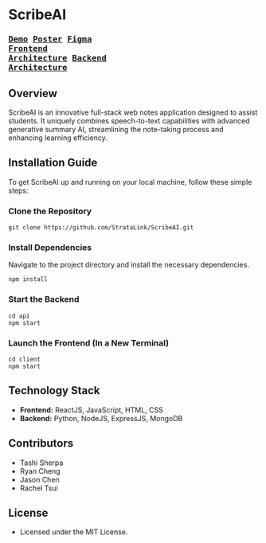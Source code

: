 # ScribeAI

### <pre> [Demo]()   [Poster]()   [Figma](https://www.figma.com/file/uRlyv0u3ywcwKSDXS3Q6Os/ScribeAI?type=design&node-id=0%3A1&mode=design&t=LeWEs396EQJZjmlN-1)   [Frontend Architecture](https://github.com/StrataLink/ScribeAI/tree/main/client)   [Backend Architecture](https://github.com/StrataLink/ScribeAI/tree/main/api)</pre>

## Overview
ScribeAI is an innovative full-stack web notes application designed to assist students. It uniquely combines speech-to-text capabilities with advanced generative summary AI, streamlining the note-taking process and enhancing learning efficiency.

## Installation Guide

To get ScribeAI up and running on your local machine, follow these simple steps:

### Clone the Repository
```
git clone https://github.com/StrataLink/ScribeAI.git
```

### Install Dependencies
Navigate to the project directory and install the necessary dependencies.
```
npm install
```

### Start the Backend
```
cd api
npm start
```

### Launch the Frontend (In a New Terminal)
```
cd client
npm start
```

## Technology Stack

- **Frontend:** ReactJS, JavaScript, HTML, CSS
- **Backend:** Python, NodeJS, ExpressJS, MongoDB

## Contributors

- Tashi Sherpa
- Ryan Cheng
- Jason Chen
- Rachel Tsui

## License

- Licensed under the MIT License.
